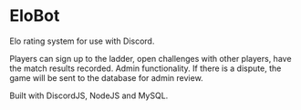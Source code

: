 # EloBot
Elo rating system for use with Discord.

Players can sign up to the ladder, open challenges with other players, have the match results recorded. Admin functionality. If there is a dispute, the game will be sent to the database for admin review.

Built with DiscordJS, NodeJS and MySQL.
